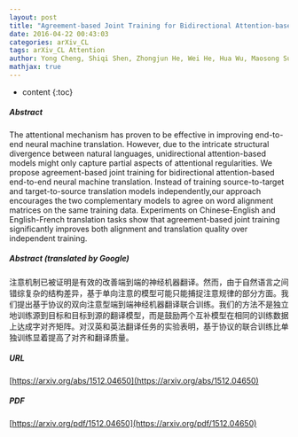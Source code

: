 ```yaml
---
layout: post
title: "Agreement-based Joint Training for Bidirectional Attention-based Neural Machine Translation"
date: 2016-04-22 00:43:03
categories: arXiv_CL
tags: arXiv_CL Attention
author: Yong Cheng, Shiqi Shen, Zhongjun He, Wei He, Hua Wu, Maosong Sun, Yang Liu
mathjax: true
---
```


* content
{:toc}

##### Abstract
The attentional mechanism has proven to be effective in improving end-to-end neural machine translation. However, due to the intricate structural divergence between natural languages, unidirectional attention-based models might only capture partial aspects of attentional regularities. We propose agreement-based joint training for bidirectional attention-based end-to-end neural machine translation. Instead of training source-to-target and target-to-source translation models independently,our approach encourages the two complementary models to agree on word alignment matrices on the same training data. Experiments on Chinese-English and English-French translation tasks show that agreement-based joint training significantly improves both alignment and translation quality over independent training.

##### Abstract (translated by Google)
注意机制已被证明是有效的改善端到端的神经机器翻译。然而，由于自然语言之间错综复杂的结构差异，基于单向注意的模型可能只能捕捉注意规律的部分方面。我们提出基于协议的双向注意型端到端神经机器翻译联合训练。我们的方法不是独立地训练源到目标和目标到源的翻译模型，而是鼓励两个互补模型在相同的训练数据上达成字对齐矩阵。对汉英和英法翻译任务的实验表明，基于协议的联合训练比单独训练显着提高了对齐和翻译质量。

##### URL
[https://arxiv.org/abs/1512.04650](https://arxiv.org/abs/1512.04650)

##### PDF
[https://arxiv.org/pdf/1512.04650](https://arxiv.org/pdf/1512.04650)

